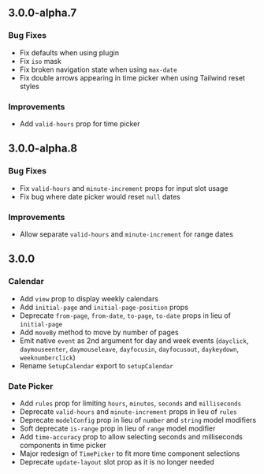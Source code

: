 ## 3.0.0-alpha.7

### Bug Fixes

* Fix defaults when using plugin
* Fix `iso` mask
* Fix broken navigation state when using `max-date`
* Fix double arrows appearing in time picker when using Tailwind reset styles

### Improvements

* Add `valid-hours` prop for time picker

## 3.0.0-alpha.8

### Bug Fixes

* Fix `valid-hours` and `minute-increment` props for input slot usage
* Fix bug where date picker would reset `null` dates

### Improvements

* Allow separate `valid-hours` and `minute-increment` for range dates

## 3.0.0

### Calendar

* Add `view` prop to display weekly calendars
* Add `initial-page` and `initial-page-position` props
* Deprecate `from-page`, `from-date`, `to-page`, `to-date` props in lieu of `initial-page`
* Add `moveBy` method to move by number of pages
* Emit native `event` as 2nd argument for day and week events (`dayclick`, `daymouseenter`, `daymouseleave`, `dayfocusin`, `dayfocusout`, `daykeydown`, `weeknumberclick`)
* Rename `SetupCalendar` export to `setupCalendar`

### Date Picker

* Add `rules` prop for limiting `hours`, `minutes`, `seconds` and `milliseconds`
* Deprecate `valid-hours` and `minute-increment` props in lieu of `rules`
* Deprecate `modelConfig` prop in lieu of `number` and `string` model modifiers
* Soft deprecate `is-range` prop in lieu of `range` model modifier
* Add `time-accuracy` prop to allow selecting seconds and milliseconds components in time picker
* Major redesign of `TimePicker` to fit more time component selections
* Deprecate `update-layout` slot prop as it is no longer needed